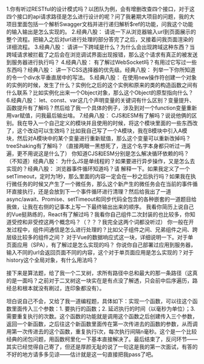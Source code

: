 

1.你有听过RESTful的设计模式吗？以团队为例，会有增删改查四个接口，对于这四个接口的api请求路径是怎么进行设计的呢？问了我暑期大项目的问题，我的大项目里面包括一个解析Swagger文档并进行递归解析$ref的功能，问我这个功能的输入输出是怎么实现的。
2.经典八股： 请说一下从浏览器输入url到页面展示的整个流程。把输入之后对url进行处理的部分答完了之后，又接着问我页面渲染的详细流程。
3.经典八股： 请讲一下跨域是什么？为什么会出现跨域这种东西？当跨域请求被拦截了之后会在浏览调试界面出现报错，那么这个请求有真正的被发送到服务器进行执行吗？
4.经典八股： 有了解过WebSocket吗？有用过它写过一些东西吗？经典八股： 讲一下CSS选择器的优先级。经典八股： 列举一下你所知道的令一个div水平垂直居中的写法。
5.经典八股： 在使用new操作符创建一个对象的实例的时候，发生了什么？实例化之后的这个实例和原来的类的构造函数之间有什么联系？比如实例化出来一个Object对象，那么这个Object的原型指向什么？
6.经典八股： let、const、var这几个声明变量的关键词有什么区别？变量提升、函数提升有了解吗？然后给了我一个具体的例子，涉及到对一个function变量重新用var赋值，问我最后输出啥。
7.经典八股： CJS和ESM有了解吗？说说他俩的区别。我在导入一个自己定义的模块并且使用的时候，将这个模块里面的一些东西改了，这个改动可以生效吗？比如我自己写了一个A模块，我在B模块中引入A模块，然后对A模块中的某个变量进行重新赋值，那么这个变量可以重新改掉吗？treeShaking有了解吗？（直接两眼一黑想死了，连这个名字本身都只听过一两遍，更不用说这是什么了）
你知道CJS和ESM分别是怎么解决循环依赖的吗？（不知道）经典八股： 为什么JS是单线程的？如果要进行异步操作，又是怎么去实现的？经典八股： 浏览器事件循环知道吗？请
解释一下。如果我定义了一个setTimeout，定时为1秒，那么里面的内容一定会在一秒之后执行吗？如果我在执行微任务的时候又产生了一个微任务，那么这个新产生的微任务会在当前的事件循环直接执行，还是会放到下一个事件循环进行清理？然后给我出了一道async/await、Promise、setTimeout和同步代码全包含的各种嵌套的一道题目给我做，让我在右侧的记事本上写一下最终输出出来的顺序。
我看你简历上说自己的Vue挺熟练的，React有了解过吗？我看你自己组件二次封装的也比较多，你知道受控和非受控这两个概念吗？（？？？我完全这两个词都没听过）
你一般在开发过程中，组件间通信是怎么进行处理的？比如父子组件之间、兄弟组件之间、跨层级比较多的组件之间？
对于Vue的数据响应式这一块，详细说明一下。对于单页面应用（SPA），有了解过是怎么实现的吗？
你说你自己部署过应用到服务器，输入不同的url会返回页面不同的内容，这个对于单页面应用是怎么实现的？对于history这个全局对象，有什么用法吗？

接下来是算法题，给了我一个二叉树，求所有路径中总和最大的那一条路径（这真的是一面吗？之前对于二叉树这一块实在是有点没了解透，只会前中后序遍历，路经总和根本就没有刷过，连印象都没有）。

坦白说自己不会，又给了我一道编程题，具体如下：实现一个函数，可以往这个函数里面传入三个参数：1. 要执行的函数；2. 延迟执行的时间（以毫秒为单位）；3. 需要重复执行的次数。这个函数的功能就是调用这个函数之后创建传入三个参数，返回一个新函数，之后往这个新函数里面传在第一次传进去的函数的参数，从而调用第一次传进去的这个函数，重复执行i次，每次执行间隔n毫秒。这个是一个比较经典的闭包问题，用函数柯里化一下基本直接解决了。最后结束了，反问环节——其实已经觉得自己寄了，但还是厚颜无耻的说了一句这是我的第一次面试，有答的不好的地方请多多见谅——估计就是这一句直接把我pass了吧。